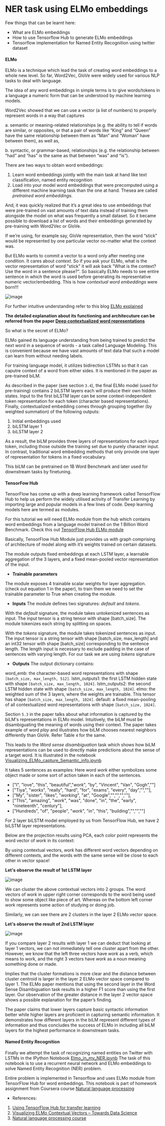 # NER task using ELMo embeddings 

Few things that can be learnt here:

* What are ELMo embeddings
* How to use Tensorflow Hub to generate ELMo embeddings
* Tensorflow implementation for Named Entity Recognition using twitter dataset

#### ELMo
ELMo is a technique which lead the task of creating word embeddings to a whole new level. So far, Word2Vec, GloVe were widely used for various NLP tasks to deal with language. 

The idea of any word embeddings in simple terms is to give words/tokens in a language a numeric form that can be understood by machine learning models.

Word2Vec showed that we can use a vector (a list of numbers) to properly represent words in a way that captures

a. semantic or meaning-related relationships (e.g. the ability to tell if words are similar, or opposites, or that a pair of words like “King” and “Queen” have the same relationship between them as “Man” and “Woman” have between them), as well as,

b. syntactic, or grammar-based, relationships (e.g. the relationship between “had” and “has” is the same as that between “was” and “is”).

There are two ways to obtain word embeddings:

1. Learn word embeddings jointly with the main task at hand like text classification, named entity recognition
2. Load into your model word embeddings that were precomputed using a different machine learning task than the one at hand. Thesea are called *pretrained word embeddings.*

And, it was quickly realized that it’s a great idea to use embeddings that were pre-trained on vast amounts of text data instead of training them alongside the model on what was frequently a small dataset. So it became possible to download a list of words and their embeddings generated by pre-training with Word2Vec or GloVe.

If we’re using, for example say, GloVe representation, then the word “stick” would be represented by one particular vector no-matter what the context was.

But ELMo wants to commit a vector to  a word only after meeting one condition. It cares about *context*. So if you ask your ELMo, what is the vector representation of word "stick" it will ask back "What is the context? Use the word in a sentence please?". So basically ELMo needs to see entire sentence in which the word is used before generating its representative numeric vector/embedding. This is how *contextual word embeddings* were born!!!

![image](http://jalammar.github.io/images/elmo-word-embedding.png)

For further intuitive understanding refer to this blog [ELMo explained](http://jalammar.github.io/illustrated-bert/)

**The detailed explanation about its functioning and architecuture can be referred from the paper [Deep contextualized word representations](https://arxiv.org/abs/1802.05365)**

So what is the secret of ELMo?

ELMo gained its language understanding from being trained to predict the next word in a sequence of words - a task called Language Modeling. This is convenient because we have vast amounts of text data that such a model can learn from without needing labels.

For training language model, it utilizes bidirection LSTMs so that it can caputre context of a word from either sides. It is mentioned in the paper as pre-trained biLM.

As described in the paper (see section `3.4`), the final ELMo model (used for pre-training) contains 2 biLSTM layers each will produce their own hidden states. Input to the first biLSTM layer can be some context-independent token representation for each token  (character based representations). Finally, contextualized embedding comes through grouping together (by weighted summation) of the following outputs:

1. Initial embeddings used
2. biLSTM layer 1 
3. biLSTM layer 2

As a result, the biLM provides three layers of representations for each input token, including those outside the training set due to purely character input. In contrast, traditional word embedding methods that only provide one layer of representation for tokens in a fixed vocabulary. 

This biLM can be pretrained on 1B Word Benchmark and later used for downstream tasks by finetuning. 


#### TensorFow Hub

TensorFlow has come up with a deep learning framework called TensorFlow Hub to help us perform the widely utilised activity of Transfer Learning by importing large and popular models in a few lines of code. Deep learning models here are termed as modules. 

For this tutorial we will need ELMo module from the hub which contains word embeddings from a language model trained on the 1 Billion Word Benchmark. Check this out [TensorFlow Hub ELMo module](https://tfhub.dev/google/elmo/2)

Basically, TensorFlow Hub Module just provides us with graph comprising of architecture of model along with it’s weights trained on certain datasets. 

The module outputs fixed embeddings at each LSTM layer, a learnable aggregation of the 3 layers, and a fixed mean-pooled vector representation of the input.

- **Trainable parameters**

The module exposes 4 trainable scalar weights for layer aggregation. (check out equation 1 in the paper), to train them we need to set the trainable parameter to True when creating the module.

- **Inputs**
The module defines two signatures: *default* and *tokens*.

With the *default* signature, the module takes untokenized sentences as input. The input tensor is a string tensor with shape [batch_size]. The module tokenizes each string by splitting on spaces.

With the *tokens* signature, the module takes tokenized sentences as input. The input tensor is a string tensor with shape [batch_size, max_length] and an int32 tensor with shape [batch_size] corresponding to the sentence length. The length input is necessary to exclude padding in the case of sentences with varying length.
For our task we are using *tokens* signature

- **Outputs**
The output dictionary contains:

word_emb: the character-based word representations with shape `[batch_size, max_length, 512]`.
lstm_outputs1: the first LSTM hidden state with shape `[batch_size, max_length, 1024]`.
lstm_outputs2: the second LSTM hidden state with shape `[batch_size, max_length, 1024]`.
elmo: the weighted sum of the 3 layers, where the weights are trainable. This tensor has shape `[batch_size, max_length, 1024]`.
default: a fixed mean-pooling of all contextualized word representations with shape `[batch_size, 1024]`.

Section `5.3` in the paper talks about what information is captured by the biLM's representations in ELMo model. Intuitively, the biLM must be disambiguating the meaning of words using their context. The paper takes example of word *play* and illustrates how biLM chooses nearest neighbors differently than GloVe. Refer Table `4` for the same.

This leads to the *Word sense disambiguation* task which shows how biLM representations can be used to directly make predictions about the sense of a target word. It is illustrated in the notebook [Visualizing_ELMo_capture_Semantic_info.ipynb](https://github.com/Vishwa22/Named_Entity_Recognition/blob/master/Visualizing_ELMo_capture_Semantic_info.ipynb)

It takes 5 sentences as examples:
Here word *work* either symbolizes some object made or some sort of action taken in each of the sentences. 

- ["I", "love", "this", "beautiful","*work*", "by", "Vincent", "Van", "Gogh",""]
- ["Tiya", "*works*", "really", "hard", "for", "exams", "every", "day","",""],
- ["My", "sister", "likes", "*working*", "at", "Google","","","",""],
- ["This", "amazing", "*work*", "was", "done", "in", "the", "early", "nineteenth", "century"],
- ["Hundreds", "of", "people", "*work*", "in", "this", "building","","",""]

For 2 layer biLSTM model employed by us from TensorFlow Hub, we have 2 biLSTM layer representations. 

Below are the projection results using PCA, each color point represents the word vector of *work* in its context:

By using contextual vectors, *work* has different word vectors depending on different contexts, and the words with the same sense will be close to each other in vector space!

**Let's observe the result of 1st LSTM layer**

![image](https://github.com/Vishwa22/Named_Entity_Recognition/blob/master/Experimenting_results_for_word-sense_using_ELMo/LAYER1%20output.PNG?raw=true)

We can cluster the above contextual vectors into 2 groups. The word vectors of *work* in upper right corner corresponds to the word being used to show some object like piece of art. Whereas on the bottom left corner *work* represents some action of studying or doing job. 

Similarly, we can see there are 2 clusters in the layer 2 ELMo vector space.

**Let's observe the result of 2nd LSTM layer**

![image](https://github.com/Vishwa22/Named_Entity_Recognition/blob/master/Experimenting_results_for_word-sense_using_ELMo/LAYER2%20output.PNG?raw=true)

If you compare layer 2 results with layer 1 we can deduct that looking at layer 1 vectors, we can not immediately tell one cluster apart from the other. However, we know that the left three vectors have *work* as a verb, which means to work, and the right 3 vectors have *work* as a noun meaning something done or made.

Implies that the cluster formations is more clear and the distance between cluster centroid is larger in the layer 2 ELMo vector space compared to layer 1. The ELMo paper mentions that using the second layer in the Word Sense Disambiguation task results in a higher F1 score than using the first layer. Our observation of the greater distance in the layer 2 vector space shows a possible explanation for the paper’s finding.

The paper claims that lower layers capture basic syntactic information better while higher layers are proficient in capturing semantic information. It demonstrates how different layers in the biLM represent different types of information and thus concludes the success of ELMo in including all biLM layers for the highest performance in downstream tasks.

#### Named Entity Recognition

Finally we attempt the task of recognizing named entities on Twitter with LSTMs in the IPython Notebook [Elmo_in_my_NER.ipynb](https://github.com/Vishwa22/Named_Entity_Recognition/blob/master/Elmo_in_my_NER.ipynb)
The task of this notebook is to use a recurrent neural network and ELMo embeddings to solve Named Entity Recognition (NER) problem.

Entire problem is implemented in Tensorflow and uses ELMo module from TensorFlow Hub for word embeddings. This notebook is part of homework assignment from Coursera course [Natural language processing](https://www.coursera.org/learn/language-processing)

- References:

1. [Using TensorFlow Hub for transfer learning](https://github.com/Prasad9/TFHubSample)
2. [Visualizing ELMo Contextual Vectors – Towards Data Science](https://towardsdatascience.com/visualizing-elmo-contextual-vectors-94168768fdaa)
3. [Natural language processing course](https://github.com/hse-aml/natural-language-processing)











